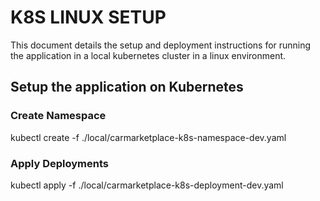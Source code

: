 # K8S LINUX SETUP
This document details the setup and deployment instructions for running the application in a local kubernetes cluster in a linux environment.

## Setup the application on Kubernetes
### Create Namespace
kubectl create -f ./local/carmarketplace-k8s-namespace-dev.yaml

### Apply Deployments
kubectl apply -f ./local/carmarketplace-k8s-deployment-dev.yaml
